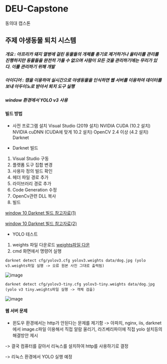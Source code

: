 # DEU-Capstone
동의대 캡스톤

## 주제 야생동물 퇴치 시스템
 ##### 개요 : 아프리카 돼지 열병에 걸린 동물들의 개체를 총기로 제거하거나 울타리를 관리를 진행하지만 동물들을 완전히 가둘 수 없으며 사람이 모든 것을 관리하기에는 무리가 있다. 이를 관리하기 위해 개발
  ##### 아이디어 : 캠을 이용하여 실시간으로 야생동물을 인식하면 웹 서버를 이용하여 데이터를 보내 아두이노로 받아서 퇴치 도구 실행
  
  #####  window 환경에서 YOLO v3 사용 
 

 
 #### 빌드 방법
 
 * 사전 프로그램 설치
  Visual Studio (2019 설치)
  NVIDIA CUDA (10.2 설치)
  NVIDIA cuDNN (CUDA에 맞게 10.2 설치)
  OpenCV 2.4 이상 (4.2 설치)
  Darknet
  
 * Darknet 빌드
  1. Visual Studio 구동
  2. 플랫폼 도구 집합 변경
  3. 사용자 정의 빌드 확인
  4. 헤더 파일 경로 추가
  5. 라이브러리 경로 추가
  6. Code Generation 수정
  7. OpenCv관련 DLL 복사
  8. 빌드
  
  
   [window 10 Darknet 빌드 참고자료(1)](https://m.blog.naver.com/estern/221828977313)
 
   [window 10 Darknet 빌드 참고자료(2)](https://ctkim.tistory.com/81)
   
   
   * YOLO 테스트
   1. weights 파일 다운로드
   [weights파일 다운](https://pjreddie.com/darknet/yolo/)
   2. cmd 화면에서 명령어 실행
   
   
    darknet detect cfg/yolov3.cfg yolov3.weights data/dog.jpg (yolo v3.weights파일 실행 -> 오류 원본 사진 그대로 출력됨)
   ![image](https://user-images.githubusercontent.com/66519915/128015190-4d00a20f-3802-4956-b713-69be107eeabb.png)

    darknet detect cfg/yolov3-tiny.cfg yolov3-tiny.weights data/dog.jpg (yolo v3 tiny.weights파일 실행 -> 객체 검출)
   ![image](https://user-images.githubusercontent.com/66519915/128015308-9f39465e-69fd-4916-bfee-68ad0c759d9b.png)
   
   
   #### 웹 서버 문제
   * 윈도우 환경에서는 http가 안된다는 문제를 제기함 
  -> 아파치, nginx, iis, darknet에서 image.c파일 이용해서 직접 알람 울리기, 라즈베리파이에 직접 yolo 설치등의 해결방안 제시
  
  -> 결국 컴퓨터를 갈아서 리눅스를 설치하여 http를 사용하기로 결정
  
  -> 리눅스 환경에서 YOLO 실행 예정
   
 


